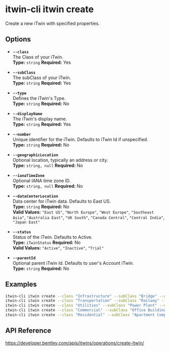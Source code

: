 # itwin-cli itwin create

Create a new iTwin with specified properties.

## Options

- **`--class`**  
  The Class of your iTwin.  
  **Type:** `string` **Required:** Yes

- **`--subClass`**  
  The subClass of your iTwin.  
  **Type:** `string` **Required:** Yes

- **`--type`**  
  Defines the iTwin's Type.  
  **Type:** `string` **Required:** No

- **`--displayName`**  
  The iTwin's display name.  
  **Type:** `string` **Required:** Yes

- **`--number`**  
  Unique identifier for the iTwin. Defaults to iTwin Id if unspecified.  
  **Type:** `string` **Required:** No

- **`--geographicLocation`**  
  Optional location, typically an address or city.  
  **Type:** `string, null` **Required:** No

- **`--ianaTimeZone`**  
  Optional IANA time zone ID.  
  **Type:** `string, null` **Required:** No

- **`--dataCenterLocation`**  
  Data center for iTwin data. Defaults to East US.  
  **Type:** `string` **Required:** No  
  **Valid Values:** `"East US"`, `"North Europe"`, `"West Europe"`, `"Southeast Asia"`, `"Australia East"`, `"UK South"`, `"Canada Central"`, `"Central India"`, `"Japan East"`

- **`--status`**  
  Status of the iTwin. Defaults to Active.  
  **Type:** `iTwinStatus` **Required:** No  
  **Valid Values:** `"Active"`, `"Inactive"`, `"Trial"`

- **`--parentId`**  
  Optional parent iTwin Id. Defaults to user's Account iTwin.  
  **Type:** `string` **Required:** No

## Examples

```bash
itwin-cli itwin create --class "Infrastructure" --subClass "Bridge" --displayName "Golden Gate Revamp"
itwin-cli itwin create --class "Transportation" --subClass "Railway" --displayName "High-Speed Rail Project" --geographicLocation "San Francisco, CA" --ianaTimeZone "America/Los_Angeles"
itwin-cli itwin create --class "Utilities" --subClass "Power Plant" --displayName "Solar Farm Expansion" --dataCenterLocation "UK South"
itwin-cli itwin create --class "Commercial" --subClass "Office Building" --displayName "Downtown HQ Renovation" --parentId "12345abcde" --status "Trial"
itwin-cli itwin create --class "Residential" --subClass "Apartment Complex" --displayName "Lakeside Apartments" --type "Luxury" --number "LAPTX-001"
```

## API Reference

https://developer.bentley.com/apis/itwins/operations/create-itwin/